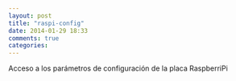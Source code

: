 ```yaml
---
layout: post
title: "raspi-config"
date: 2014-01-29 18:33
comments: true
categories: 
---
```

Acceso a los parámetros de configuración de la placa RaspberriPi

